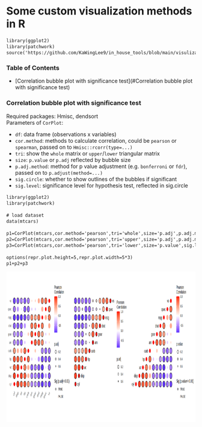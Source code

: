 # Some custom visualization methods in R

```
library(ggplot2)
library(patchwork)
source('https://github.com/KaWingLee9/in_house_tools/blob/main/visulization/custom_fun.R')
```
### Table of Contents
* [Correlation bubble plot with significance test](#Correlation bubble plot with significance test)

### Correlation bubble plot with significance test
Required packages: Hmisc, dendsort  
Parameters of `CorPlot`:
+ `df`: data frame (observations x variables)
+ `cor.method`: methods to calculate correlation, could be `pearson` or `spearman`, passed on to `Hmisc::rcorr(type=...)`
+ `tri`: show the `whole` matrix or `upper`/`lower` triangular matrix
+ `size`: `p.value` or `p.adj` reflected by bubble size
+ `p.adj.method`: method for p value adjustment (e.g. `bonferroni` or `fdr`), passed on to `p.adjust(method=...)`
+ `sig.circle`: whether to show outlines of the bubbles if significant
+ `sig.level`: significance level for hypothesis test, reflected in sig.circle

```
library(ggplot2)
library(patchwork)

# load dataset
data(mtcars)

p1=CorPlot(mtcars,cor.method='pearson',tri='whole',size='p.adj',p.adj.method='fdr',sig.level=0.01,sig.circle=TRUE)
p2=CorPlot(mtcars,cor.method='pearson',tri='upper',size='p.adj',p.adj.method='fdr',sig.level=0.01,sig.circle=FALSE)+expand_limits(x=c(0,12))
p3=CorPlot(mtcars,cor.method='pearson',tri='lower',size='p.value',sig.level=0.01,sig.circle=TRUE)+expand_limits(x=c(-1,11))

options(repr.plot.height=5,repr.plot.width=5*3)
p1+p2+p3
```

<p align="center">
  <img height="400" src="pct/CorPlot.png">
</p>
